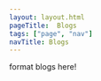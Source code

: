 ```yaml
---
layout: layout.html
pageTitle:  Blogs
tags: ["page", "nav"]
navTitle: Blogs
---
```


<p>format blogs here!</p>


<script src="/js/blogs.js"></script>